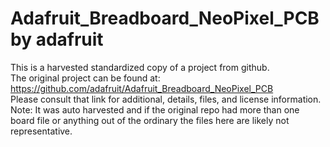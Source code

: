 
# Adafruit_Breadboard_NeoPixel_PCB by adafruit  
This is a harvested standardized copy of a project from github.  
The original project can be found at:  
https://github.com/adafruit/Adafruit_Breadboard_NeoPixel_PCB  
Please consult that link for additional, details, files, and license information.  
Note: It was auto harvested and if the original repo had more than one board file or anything out of the ordinary the files here are likely not representative.  
    
